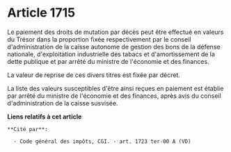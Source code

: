 # Article 1715

Le paiement des droits de mutation par décès peut être effectué en valeurs du Trésor dans la proportion fixée respectivement
par le conseil d'administration de la caisse autonome de gestion des bons de la défense nationale, d'exploitation
industrielle des tabacs et d'amortissement de la dette publique et par arrêté du ministre de l'économie et des finances.

La valeur de reprise de ces divers titres est fixée par décret.

La liste des valeurs susceptibles d'être ainsi reçues en paiement est établie par arrêté du ministre de l'économie et des
finances, après avis du conseil d'administration de la caisse susvisée.

**Liens relatifs à cet article**

	**Cité par**:

	  - Code général des impôts, CGI. - art. 1723 ter-00 A (VD)
